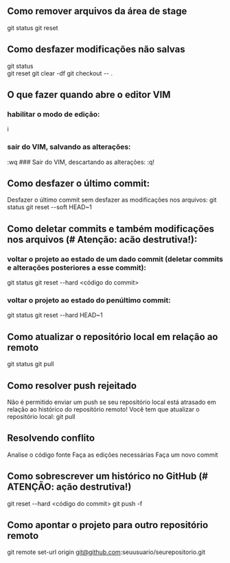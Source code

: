 ## Como remover arquivos da área de stage
git status
git reset

## Como desfazer modificações não salvas
git status <br>
git reset
git clear -df
git checkout -- .

## O que fazer quando abre o editor VIM
### habilitar o modo de edição:
i
### sair do VIM, salvando as alterações:
<ESC>
:wq
<ENTER>
### Sair do VIM, descartando as alterações:
<ESC>
:q!
<ENTER>

## Como desfazer o último commit:
Desfazer o último commit sem desfazer as modificações nos arquivos:
git status
git reset --soft HEAD~1 

## Como deletar commits e também modificações nos arquivos (# Atenção: acão destrutiva!):
### voltar o projeto ao estado de um dado commit (deletar commits e alterações posteriores a esse commit):
git status
git reset --hard <código do commit>
### voltar o projeto ao estado do penúltimo commit:
git status
git reset --hard HEAD~1

## Como atualizar o repositório local em relação ao remoto
git status
git pull <nome do remote> <nome da branch>

## Como resolver push rejeitado
Não é permitido enviar um push se seu repositório local está atrasado em relação ao histórico do repositório remoto!
Você tem que atualizar o repositório local:
git pull <nome do remote> <nome do branch>

## Resolvendo conflito
Analise o código fonte
Faça as edições necessárias
Faça um novo commit

## Como sobrescrever um histórico no GitHub (# ATENÇÃO: ação destrutiva!)
git reset --hard <código do commit>
git push -f <nome do remote> <nome do branch>

## Como apontar o projeto para outro repositório remoto
git remote set-url origin git@github.com:seuusuario/seurepositorio.git
